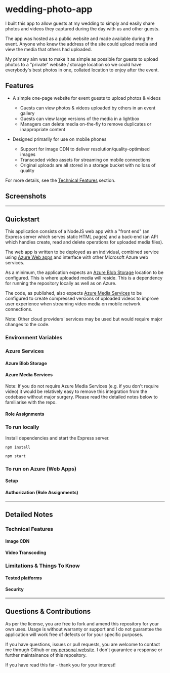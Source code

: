 # wedding-photo-app
I built this app to allow guests at my wedding to simply and easily share 
photos and videos they captured during the day with us and other guests. 

The app was hosted as a public website and made available during the event. 
Anyone who knew the address of the site could upload media and view the 
media that others had uploaded. 

My primary aim was to make it as simple as possible for guests to upload photos
to a "private" website / storage location so we could have everybody's best
photos in one, collated location to enjoy after the event.

## Features
* A simple one-page website for event guests to upload photos & videos
  * Guests can view photos & videos uploaded by others in an event gallery
  * Guests can view large versions of the media in a lightbox
  * Managers can delete media on-the-fly to remove duplicates or inappropriate content

* Designed primarily for use on mobile phones
  * Support for image CDN to deliver resolution/quality-optimised images
  * Transcoded video assets for streaming on mobile connections
  * Original uploads are all stored in a storage bucket with no loss of quality

For more details, see the [Technical Features](#technical-features) section.

## Screenshots


---

## Quickstart

This application consists of a NodeJS web app with a "front end" (an Express 
server which serves static HTML pages) and a back-end (an API which handles 
create, read and delete operations for uploaded media files).

The web app is written to be deployed as an individual, combined service using 
[Azure Web apps](https://azure.microsoft.com/en-gb/products/app-service/web) 
and interface with other Microsoft Azure web services. 

As a minimum, the application expects an 
[Azure Blob Storage](https://azure.microsoft.com/en-gb/products/storage/blobs) 
location to be configured. This is where uploaded media will reside. This is a 
dependency for running the repository locally as well as on Azure. 

The code, as published, also expects 
[Azure Media Services](https://azure.microsoft.com/en-gb/products/media-services) 
to be configured to create compressed versions of uploaded videos to improve user 
experience when streaming video media on mobile network connections.

Note: Other cloud providers' services may be used but would require major changes
to the code.

### Environment Variables

### Azure Services

#### Azure Blob Storage

#### Azure Media Services

Note: If you do not require Azure Media Services (e.g. if you don't require video)
it would be relatively easy to remove this integration from the codebase without
major surgery. Please read the detailed notes below to familiarise with the repo.

#### Role Assignments


### To run locally

Install dependencies and start the Express server.

```npm install```

```npm start```



### To run on Azure (Web Apps)

#### Setup

#### Authorization (Role Assignments)

---


## Detailed Notes


<a name="technical-features"></a>
### Technical Features

#### Image CDN

#### Video Transcoding

### Limitations & Things To Know

#### Tested platforms

#### Security

---

## Questions & Contributions

As per the license, you are free to fork and amend this repository for your own uses.
Usage is without warranty or support and I do not guarantee the application will work 
free of defects or for your specific purposes.

If you have questions, issues or pull requests, you are welcome to contact me through
Github or [my personal website](https://andrewchart.co.uk/contact). I don't guarantee 
a response or further maintainance of this repository. 

If you have read this far - thank you for your interest!
